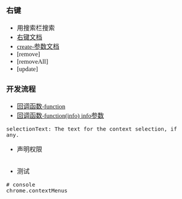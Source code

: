 <span  style="font-family: Simsun,serif; font-size: 17px; ">

### 右键

- 用搜索栏搜索
- [右键文档](https://developer.chrome.com/docs/extensions/reference/contextMenus/)
- [create-参数文档](https://developer.chrome.com/docs/extensions/reference/contextMenus/#method-create)
- [remove]
- [removeAll]
- [update]

### 开发流程

- [回调函数-function](https://developer.chrome.com/docs/extensions/reference/contextMenus/#event-onClicked)
- [回调函数-function(info) info参数](https://developer.chrome.com/docs/extensions/reference/contextMenus/#type-OnClickData)
~~~
selectionText: The text for the context selection, if any.
~~~
- 声明权限
~~~
~~~
- 测试
~~~
# console
chrome.contextMenus
~~~



</span>